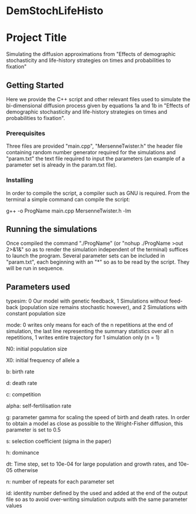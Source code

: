 # DemStochLifeHisto
# Project Title

Simulating the diffusion approximations from "Effects of demographic stochasticity and life-history strategies on times and probabilities to fixation"

## Getting Started

Here we provide the C++ script and other relevant files used to simulate the bi-dimensional diffusion process given by equations 1a and 1b  in "Effects of demographic stochasticity and life-history strategies on times and probabilities to fixation". 

### Prerequisites

Three files are provided "main.cpp", "MersenneTwister.h" the header file containing random number generator required for the simulations and "param.txt" the text file required to input the parameters (an example of a parameter set is already in the param.txt file).


### Installing

In order to compile the script, a compiler such as GNU is required.
From the terminal a simple command can compile the script:

g++ -o ProgName main.cpp MersenneTwister.h -lm

## Running the simulations

Once compiled the command "./ProgName" (or "nohup ./ProgName >out 2>&1&" so as to render the simulation independent of the terminal) suffices to launch the program. Several parameter sets can be included in "param.txt", each beginning with an "*" so as to be read by the script. They will be run in sequence.

## Parameters used
typesim: 0 Our model with genetic feedback, 1 Simulations without feed-back (population size remains stochastic however), and 2 Simulations with constant population size<br />

mode: 0 writes only means for each of the n repetitions at the end of simulation, the last line representing the summary statistics over all n repetitions, 1 writes entire trajectory for 1 simulation only (n = 1)<br />

N0: initial population size<br />

X0: initial frequency of allele a<br />

b: birth rate<br />

d: death rate<br />

c: competition<br />

alpha: self-fertilisation rate<br />

g: parameter gamma for scaling the speed of birth and death rates. In order to obtain a model as close as possible to the Wright-Fisher diffusion, this parameter is set to 0.5<br />

s: selection coefficient (sigma in the paper)<br />

h: dominance<br />

dt: Time step, set to 10e-04 for large population and growth rates, and 10e-05 otherwise<br />

n: number of repeats for each parameter set<br />

id: identity number defined by the used and added at the end of the output file so as to avoid over-writing simulation outputs with the same parameter values<br />
